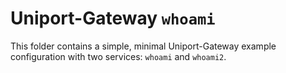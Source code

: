 Uniport-Gateway `whoami`
===

This folder contains a simple, minimal Uniport-Gateway example configuration with two services: `whoami` and `whoami2`.
